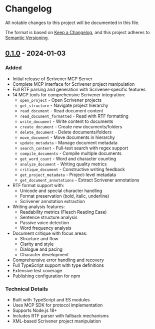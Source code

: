 # Changelog

All notable changes to this project will be documented in this file.

The format is based on [Keep a Changelog](https://keepachangelog.com/en/1.0.0/),
and this project adheres to [Semantic Versioning](https://semver.org/spec/v2.0.0.html).

## [0.1.0] - 2024-01-03

### Added
- Initial release of Scrivener MCP Server
- Complete MCP interface for Scrivener project manipulation
- Full RTF parsing and generation with Scrivener-specific features
- 14 MCP tools for comprehensive Scrivener integration:
  - `open_project` - Open Scrivener projects
  - `get_structure` - Navigate project hierarchy
  - `read_document` - Read document content
  - `read_document_formatted` - Read with RTF formatting
  - `write_document` - Write content to documents
  - `create_document` - Create new documents/folders
  - `delete_document` - Delete documents/folders
  - `move_document` - Move documents in hierarchy
  - `update_metadata` - Manage document metadata
  - `search_content` - Full-text search with regex support
  - `compile_documents` - Compile multiple documents
  - `get_word_count` - Word and character counting
  - `analyze_document` - Writing quality metrics
  - `critique_document` - Constructive writing feedback
  - `get_project_metadata` - Project-level metadata
  - `get_document_annotations` - Extract Scrivener annotations
- RTF format support with:
  - Unicode and special character handling
  - Format preservation (bold, italic, underline)
  - Scrivener annotation extraction
- Writing analysis features:
  - Readability metrics (Flesch Reading Ease)
  - Sentence structure analysis
  - Passive voice detection
  - Word frequency analysis
- Document critique with focus areas:
  - Structure and flow
  - Clarity and style
  - Dialogue and pacing
  - Character development
- Comprehensive error handling and recovery
- Full TypeScript support with type definitions
- Extensive test coverage
- Publishing configuration for npm

### Technical Details
- Built with TypeScript and ES modules
- Uses MCP SDK for protocol implementation
- Supports Node.js 18+
- Includes RTF parser with fallback mechanisms
- XML-based Scrivener project manipulation

[0.1.0]: https://github.com/dcondrey/scrivener-mcp/releases/tag/v0.1.0